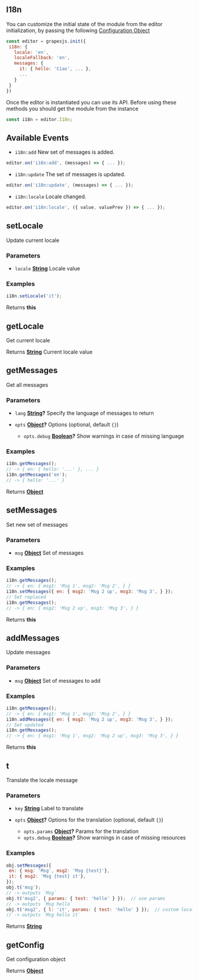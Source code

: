 <!-- Generated by documentation.js. Update this documentation by updating the source code. -->

## I18n

You can customize the initial state of the module from the editor initialization, by passing the following [Configuration Object][1]

```js
const editor = grapesjs.init({
 i18n: {
   locale: 'en',
   localeFallback: 'en',
   messages: {
     it: { hello: 'Ciao', ... },
     ...
   }
 }
})
```

Once the editor is instantiated you can use its API. Before using these methods you should get the module from the instance

```js
const i18n = editor.I18n;
```

## Available Events
* `i18n:add` New set of messages is added.

```javascript
editor.on('i18n:add', (messages) => { ... });
```

* `i18n:update` The set of messages is updated.

```javascript
editor.on('i18n:update', (messages) => { ... });
```

* `i18n:locale` Locale changed.

```javascript
editor.on('i18n:locale', ({ value, valuePrev }) => { ... });
```

## setLocale

Update current locale

### Parameters

*   `locale` **[String][2]** Locale value

### Examples

```javascript
i18n.setLocale('it');
```

Returns **this** 

## getLocale

Get current locale

Returns **[String][2]** Current locale value

## getMessages

Get all messages

### Parameters

*   `lang` **[String][2]?** Specify the language of messages to return
*   `opts` **[Object][3]?** Options (optional, default `{}`)

    *   `opts.debug` **[Boolean][4]?** Show warnings in case of missing language

### Examples

```javascript
i18n.getMessages();
// -> { en: { hello: '...' }, ... }
i18n.getMessages('en');
// -> { hello: '...' }
```

Returns **[Object][3]** 

## setMessages

Set new set of messages

### Parameters

*   `msg` **[Object][3]** Set of messages

### Examples

```javascript
i18n.getMessages();
// -> { en: { msg1: 'Msg 1', msg2: 'Msg 2', } }
i18n.setMessages({ en: { msg2: 'Msg 2 up', msg3: 'Msg 3', } });
// Set replaced
i18n.getMessages();
// -> { en: { msg2: 'Msg 2 up', msg3: 'Msg 3', } }
```

Returns **this** 

## addMessages

Update messages

### Parameters

*   `msg` **[Object][3]** Set of messages to add

### Examples

```javascript
i18n.getMessages();
// -> { en: { msg1: 'Msg 1', msg2: 'Msg 2', } }
i18n.addMessages({ en: { msg2: 'Msg 2 up', msg3: 'Msg 3', } });
// Set updated
i18n.getMessages();
// -> { en: { msg1: 'Msg 1', msg2: 'Msg 2 up', msg3: 'Msg 3', } }
```

Returns **this** 

## t

Translate the locale message

### Parameters

*   `key` **[String][2]** Label to translate
*   `opts` **[Object][3]?** Options for the translation (optional, default `{}`)

    *   `opts.params` **[Object][3]?** Params for the translation
    *   `opts.debug` **[Boolean][4]?** Show warnings in case of missing resources

### Examples

```javascript
obj.setMessages({
 en: { msg: 'Msg', msg2: 'Msg {test}'},
 it: { msg2: 'Msg {test} it'},
});
obj.t('msg');
// -> outputs `Msg`
obj.t('msg2', { params: { test: 'hello' } });  // use params
// -> outputs `Msg hello`
obj.t('msg2', { l: 'it', params: { test: 'hello' } });  // custom local
// -> outputs `Msg hello it`
```

Returns **[String][2]** 

## getConfig

Get configuration object

Returns **[Object][3]** 

[1]: https://github.com/GrapesJS/grapesjs/blob/master/src/i18n/config.ts

[2]: https://developer.mozilla.org/docs/Web/JavaScript/Reference/Global_Objects/String

[3]: https://developer.mozilla.org/docs/Web/JavaScript/Reference/Global_Objects/Object

[4]: https://developer.mozilla.org/docs/Web/JavaScript/Reference/Global_Objects/Boolean
